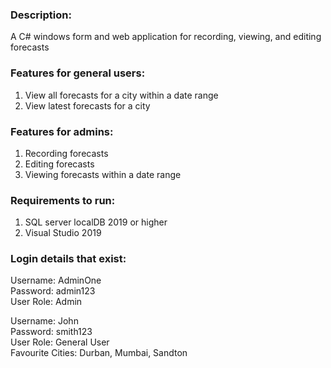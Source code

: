 ### Description:
A C# windows form and web application for recording, viewing, and editing forecasts

### Features for general users:

 1. View all forecasts for a city within a date range
 2. View latest forecasts for a city

### Features for admins:

 1. Recording forecasts
 2. Editing forecasts
 3. Viewing forecasts within a date range

### Requirements to run:

 1. SQL server localDB 2019 or higher
 2. Visual Studio 2019

### Login details that exist:
Username: AdminOne\
Password: admin123\
User Role: Admin

Username: John\
Password: smith123\
User Role: General User\
Favourite Cities: Durban, Mumbai, Sandton
